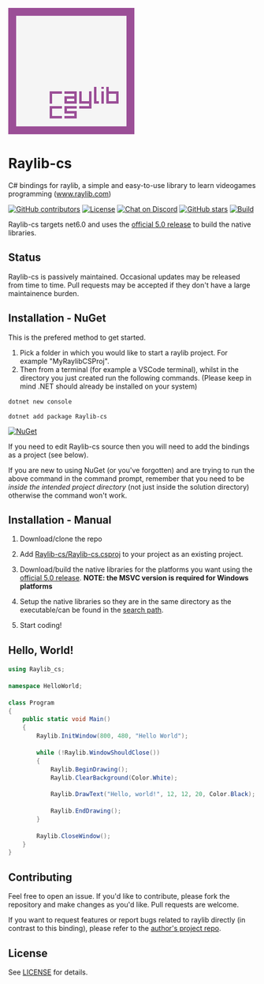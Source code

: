 ![Raylib-cs Logo](Raylib-cs/logo/raylib-cs_256x256.png "Raylib-cs Logo")

# Raylib-cs

C# bindings for raylib, a simple and easy-to-use library to learn videogames programming (www.raylib.com)

[![GitHub contributors](https://img.shields.io/github/contributors/chrisdill/raylib-cs)](https://github.com/chrisdill/raylib-cs/graphs/contributors)
[![License](https://img.shields.io/badge/license-zlib%2Flibpng-blue.svg)](LICENSE)
[![Chat on Discord](https://img.shields.io/discord/426912293134270465.svg?logo=discord)](https://discord.gg/raylib)
[![GitHub stars](https://img.shields.io/github/stars/chrisdill/raylib-cs?style=social)](https://github.com/chrisdill/raylib-cs/stargazers)
[![Build](https://github.com/chrisdill/raylib-cs/workflows/Build/badge.svg)](https://github.com/chrisdill/raylib-cs/actions?query=workflow%3ABuild)

Raylib-cs targets net6.0 and uses the [official 5.0 release](https://github.com/raysan5/raylib/releases/tag/5.0) to build the native libraries.

## Status

Raylib-cs is passively maintained. Occasional updates may be released from time to time. Pull requests may be
accepted if they don't have a large maintainence burden.

## Installation - NuGet

This is the prefered method to get started.

1) Pick a folder in which you would like to start a raylib project. For example "MyRaylibCSProj".
2) Then from a terminal (for example a VSCode terminal), whilst in the directory you just created
    run the following commands. (Please keep in mind .NET should already be installed on your system)

```
dotnet new console
```
```
dotnet add package Raylib-cs
```

[![NuGet](https://img.shields.io/nuget/dt/raylib-cs)](https://www.nuget.org/packages/Raylib-cs/)

If you need to edit Raylib-cs source then you will need to add the bindings as a project (see below).

If you are new to using NuGet (or you've forgotten) and are trying to run the above command in the command prompt,
remember that you need to be *inside the intended project directory* (not just inside the solution directory) otherwise
the command won't work.

## Installation - Manual

1. Download/clone the repo

2. Add [Raylib-cs/Raylib-cs.csproj](Raylib-cs/Raylib-cs.csproj) to your project as an existing project.

3. Download/build the native libraries for the platforms you want using the [official 5.0 release](https://github.com/raysan5/raylib/releases/tag/5.0).
   **NOTE: the MSVC version is required for Windows platforms**

4. Setup the native libraries so they are in the same directory as the executable/can be found in the [search path](https://www.mono-project.com/docs/advanced/pinvoke/).

6. Start coding!

## Hello, World!

```csharp
using Raylib_cs;

namespace HelloWorld;

class Program
{
    public static void Main()
    {
        Raylib.InitWindow(800, 480, "Hello World");

        while (!Raylib.WindowShouldClose())
        {
            Raylib.BeginDrawing();
            Raylib.ClearBackground(Color.White);

            Raylib.DrawText("Hello, world!", 12, 12, 20, Color.Black);

            Raylib.EndDrawing();
        }

        Raylib.CloseWindow();
    }
}
```

## Contributing

Feel free to open an issue. If you'd like to contribute, please fork the repository and make 
changes as you'd like. Pull requests are welcome.

If you want to request features or report bugs related to raylib directly (in contrast to this binding), please refer to the [author's project repo](https://github.com/raysan5/raylib).

## License

See [LICENSE](LICENSE) for details.
